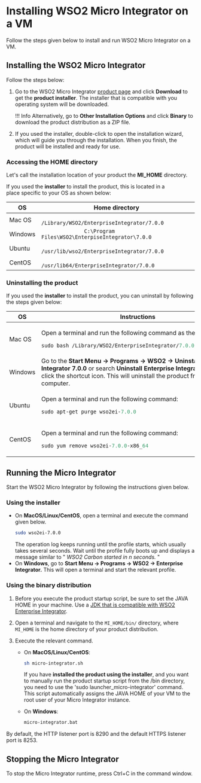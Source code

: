# Installing WSO2 Micro Integrator on a VM

Follow the steps given below to install and run WSO2 Micro Integrator on a VM.

## Installing the WSO2 Micro Integrator

Follow the steps below:

1.  Go to the WSO2 Micro Integrator [product page](https://wso2.com/integration/micro-integrator/) and click **Download** to get the **product installer**. The installer that is compatible with you operating system will be downloaded.
    
    !!! Info
        Alternatively, go to **Other Installation Options** and click **Binary** to download the product distribution as a ZIP file.

2.  If you used the installer, double-click to open the installation
    wizard, which will guide you through the installation. When you
    finish, the product will be installed and ready for use.

### Accessing the HOME directory

Let's call the installation location of your product the
**MI_HOME** directory.

If you used the **installer** to install the product, this is located in
a place specific to your OS as shown below:

<table style="width:100%;">
   <colgroup>
      <col style="width: 9%" />
      <col style="width: 90%" />
   </colgroup>
   <thead>
      <tr class="header">
         <th>OS</th>
         <th>Home directory</th>
      </tr>
   </thead>
   <tbody>
      <tr class="odd">
         <td>Mac OS</td>
         <td><code>              /Library/WSO2/EnterpriseIntegrator/7.0.0             </code></td>
      </tr>
      <tr class="even">
         <td>Windows</td>
         <td><code>              C:\Program Files\WSO2\EnterpiseIntegrator\7.0.0             </code></td>
      </tr>
      <tr class="odd">
         <td>Ubuntu</td>
         <td><code>              /usr/lib/wso2/EnterpriseIntegrator/7.0.0             </code></td>
      </tr>
      <tr class="even">
         <td>CentOS</td>
         <td><code>              /usr/lib64/EnterpriseIntegrator/7.0.0             </code></td>
      </tr>
   </tbody>
</table>

### Uninstalling the product

If you used the **installer** to install the product, you can uninstall by following the steps given below:

<table>
<thead>
<tr class="header">
<th>OS</th>
<th>Instructions</th>
</tr>
</thead>
<tbody>
<tr class="odd">
<td>Mac OS</td>
<td><div class="content-wrapper">
<p>Open a terminal and run the following command as the root user:</p>
<div class="code panel pdl" style="border-width: 1px;">
<div class="codeContent panelContent pdl">
<div class="sourceCode" id="cb1" data-syntaxhighlighter-params="brush: java; gutter: false; theme: Confluence" data-theme="Confluence" style="brush: java; gutter: false; theme: Confluence"><pre class="sourceCode java"><code class="sourceCode java"><span id="cb1-1"><a href="#cb1-1"></a>sudo bash /Library/WSO2/EnterpriseIntegrator/<span class="fl">7.0.</span><span class="dv">0</span>/uninstall.<span class="fu">sh</span></span></code></pre></div>
</div>
</div>
</div></td>
</tr>
<tr class="even">
<td>Windows</td>
<td>Go to the <strong>Start Menu -&gt; Programs -&gt; WSO2 -&gt; Uninstall Enterprise Integrator 7.0.0</strong> or search <strong>Uninstall Enterprise Integrator 7.0.0</strong> and click the shortcut icon. This will uninstall the product from your computer.</td>
</tr>
<tr class="odd">
<td>Ubuntu</td>
<td><div class="content-wrapper">
<p>Open a terminal and run the following command:</p>
<div class="code panel pdl" style="border-width: 1px;">
<div class="codeContent panelContent pdl">
<div class="sourceCode" id="cb2" data-syntaxhighlighter-params="brush: java; gutter: false; theme: Confluence" data-theme="Confluence" style="brush: java; gutter: false; theme: Confluence"><pre class="sourceCode java"><code class="sourceCode java"><span id="cb2-1"><a href="#cb2-1"></a>sudo apt-get purge wso2ei-<span class="fl">7.0.</span><span class="dv">0</span></span></code></pre></div>
</div>
</div>
</div></td>
</tr>
<tr class="even">
<td>CentOS</td>
<td><div class="content-wrapper">
<p>Open a terminal and run the following command:</p>
<div class="code panel pdl" style="border-width: 1px;">
<div class="codeContent panelContent pdl">
<div class="sourceCode" id="cb3" data-syntaxhighlighter-params="brush: java; gutter: false; theme: Confluence" data-theme="Confluence" style="brush: java; gutter: false; theme: Confluence"><pre class="sourceCode java"><code class="sourceCode java"><span id="cb3-1"><a href="#cb3-1"></a>sudo yum remove wso2ei-<span class="fl">7.0.</span><span class="dv">0</span>-x86_<span class="dv">64</span></span></code></pre></div>
</div>
</div>
</div></td>
</tr>
</tbody>
</table>

## Running the Micro Integrator

Start the WSO2 Micro Integrator by following the instructions given below.

### Using the installer

* On **MacOS/Linux/CentOS**, open a terminal and execute the command given below.
  ```bash
  sudo wso2ei-7.0.0
  ```
  The operation log keeps running until the profile starts, which usually takes several seconds. Wait until the profile fully boots up and displays a message similar to " *WSO2 Carbon started in n seconds.* "
* On **Windows**, go to **Start Menu -\> Programs -\> WSO2 -\> Enterprise Integrator.** This
will open a terminal and start the relevant profile.

### Using the binary distribution

1.  Before you execute the product startup script, be sure to set the
    JAVA HOME in your machine. Use a [JDK that is compatible with WSO2 Enterprise Integrator](https://docs.wso2.com/display/compatibility/Tested+Operating+Systems+and+JDKs).
2.  Open a terminal and navigate to the `MI_HOME/bin/` directory, where `MI_HOME` is the home directory of your product distribution.
3.  Execute the relevant command.

    * On **MacOS/Linux/CentOS**:
      ```bash
      sh micro-integrator.sh
      ```
      If you have **installed the product using the installer**, and you want to manually run the product startup script from the
      /bin directory, you need to use the 'sudo launcher_micro-integrator' command. This script automatically assigns the JAVA HOME of your VM to the root user of your Micro Integrator instance.

    * On **Windows**:
      ```bash
      micro-integrator.bat
      ```
      
By default, the HTTP listener port is 8290 and the default HTTPS listener port is 8253.

## Stopping the Micro Integrator

To stop the Micro Integrator runtime, press Ctrl+C in the command window.